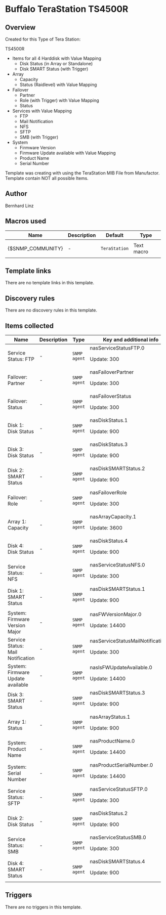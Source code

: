 # Buffalo TeraStation TS4500R

## Overview

Created for this Type of Tera Station:


TS4500R


* Items for all 4 Harddisk with Value Mapping
	+ Disk Status (in Array or Standalone)
	+ Disk SMART Status (with Trigger)
* Array
	+ Capacity
	+ Status (Raidlevel) with Value Mapping
* Failover
	+ Partner
	+ Role (with Trigger) with Value Mapping
	+ Status
* Services with Value Mapping
	+ FTP
	+ Mail Notification
	+ NFS
	+ SFTP
	+ SMB (with Trigger)
* System
	+ Firmware Version
	+ Firmware Update available with Value Mapping
	+ Product Name
	+ Serial Number


 


Template was creating with using the TeraStation MIB File from Manufactor.  
Template contain NOT all possible Items.


 



## Author

Bernhard Linz

## Macros used

|Name|Description|Default|Type|
|----|-----------|-------|----|
|{$SNMP_COMMUNITY}|<p>-</p>|`TeraStation`|Text macro|
## Template links

There are no template links in this template.

## Discovery rules

There are no discovery rules in this template.

## Items collected

|Name|Description|Type|Key and additional info|
|----|-----------|----|----|
|Service Status: FTP|<p>-</p>|`SNMP agent`|nasServiceStatusFTP.0<p>Update: 300</p>|
|Failover: Partner|<p>-</p>|`SNMP agent`|nasFailoverPartner<p>Update: 300</p>|
|Failover: Status|<p>-</p>|`SNMP agent`|nasFailoverStatus<p>Update: 300</p>|
|Disk 1: Disk Status|<p>-</p>|`SNMP agent`|nasDiskStatus.1<p>Update: 900</p>|
|Disk 3: Disk Status|<p>-</p>|`SNMP agent`|nasDiskStatus.3<p>Update: 900</p>|
|Disk 2: SMART Status|<p>-</p>|`SNMP agent`|nasDiskSMARTStatus.2<p>Update: 900</p>|
|Failover: Role|<p>-</p>|`SNMP agent`|nasFailoverRole<p>Update: 300</p>|
|Array 1: Capacity|<p>-</p>|`SNMP agent`|nasArrayCapacity.1<p>Update: 3600</p>|
|Disk 4: Disk Status|<p>-</p>|`SNMP agent`|nasDiskStatus.4<p>Update: 900</p>|
|Service Status: NFS|<p>-</p>|`SNMP agent`|nasServiceStatusNFS.0<p>Update: 300</p>|
|Disk 1: SMART Status|<p>-</p>|`SNMP agent`|nasDiskSMARTStatus.1<p>Update: 900</p>|
|System: Firmware Version Major|<p>-</p>|`SNMP agent`|nasFWVersionMajor.0<p>Update: 14400</p>|
|Service Status: Mail Notification|<p>-</p>|`SNMP agent`|nasServiceStatusMailNotification.0<p>Update: 300</p>|
|System: Firmware Update available|<p>-</p>|`SNMP agent`|nasIsFWUpdateAvailable.0<p>Update: 14400</p>|
|Disk 3: SMART Status|<p>-</p>|`SNMP agent`|nasDiskSMARTStatus.3<p>Update: 900</p>|
|Array 1: Status|<p>-</p>|`SNMP agent`|nasArrayStatus.1<p>Update: 900</p>|
|System: Product Name|<p>-</p>|`SNMP agent`|nasProductName.0<p>Update: 14400</p>|
|System: Serial Number|<p>-</p>|`SNMP agent`|nasProductSerialNumber.0<p>Update: 14400</p>|
|Service Status: SFTP|<p>-</p>|`SNMP agent`|nasServiceStatusSFTP.0<p>Update: 300</p>|
|Disk 2: Disk Status|<p>-</p>|`SNMP agent`|nasDiskStatus.2<p>Update: 900</p>|
|Service Status: SMB|<p>-</p>|`SNMP agent`|nasServiceStatusSMB.0<p>Update: 300</p>|
|Disk 4: SMART Status|<p>-</p>|`SNMP agent`|nasDiskSMARTStatus.4<p>Update: 900</p>|
## Triggers

There are no triggers in this template.

